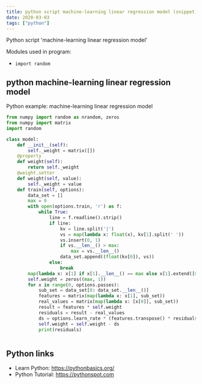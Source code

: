```yaml
---
title: python script machine-learning linear regression model (snippet)
date: 2020-03-03
tags: ["python"]
---
```

Python script 'machine-learning linear regression model'


Modules used in program: 
* `import random`

## python machine-learning linear regression model

Python example: machine-learning linear regression model

```python
from numpy import random as nrandom, zeros
from numpy import matrix
import random

class model:
    def __init__(self):
        self._weight = matrix([])
    @property
    def weight(self):
        return self._weight
    @weight.setter
    def weight(self, value):
        self._weight = value
    def train(self, options):
        data_set = []
        max = 0
        with open(options.train, 'r') as f:
            while True:
                line = f.readline().strip()
                if line:
                    kv = line.split('|')
                    vs = map(lambda x: float(x), kv[1].split(' '))
                    vs.insert(0, 1)
                    if vs.__len__() > max:
                        max = vs.__len__()
                    data_set.append((float(kv[0]), vs))
                else:
                    break
        map(lambda x: x[1] if x[1].__len__() == max else x[1].extend([0 for x in range(0, max - x[1].__len__())]), data_set)
        self.weight = zeros((max, 1))
        for x in range(0, options.passes):
            sub_set = data_set[0: data_set.__len__()]
            features = matrix(map(lambda x: x[1], sub_set))
            real_values = matrix(map(lambda x: [x[0]], sub_set))
            result = features * self.weight
            residuals = result - real_values
            ds = options.learn_rate * (features.transpose() * residuals + options.lreg1 + options.lreg2 * self.weight) / data_set.__len__()
            self.weight = self.weight - ds
            print(residuals)



```

## Python links

- Learn Python: https://pythonbasics.org/
- Python Tutorial: https://pythonspot.com
